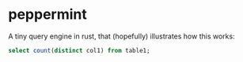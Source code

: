 # peppermint

A tiny query engine in rust, that (hopefully) illustrates how this works:

```sql
select count(distinct col1) from table1;
```
